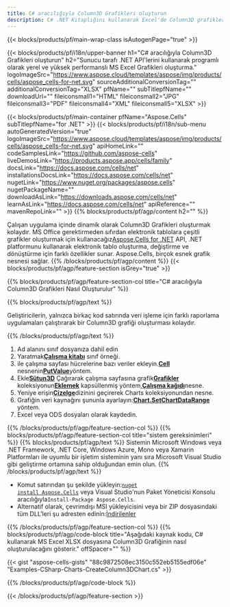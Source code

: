 ```yaml
---
title: C# aracılığıyla Column3D Grafikleri oluşturun
description: C# .NET Kitaplığını kullanarak Excel'de Column3D grafikleri oluşturmak için örnek kod. VB.NET, Asp.NET veya herhangi bir .NET tabanlı uygulamada MS Excel'e bir Column3D grafiği oluşturmak için bu kodu kullanın.
---
```

{{< blocks/products/pf/main-wrap-class isAutogenPage="true" >}}

{{< blocks/products/pf/i18n/upper-banner h1="C# aracılığıyla Column3D Grafikleri oluşturun" h2="Sunucu tarafı .NET API\'lerini kullanarak programlı olarak yerel ve yüksek performanslı MS Excel Grafikleri oluşturma." logoImageSrc="https://www.aspose.cloud/templates/aspose/img/products/cells/aspose_cells-for-net.svg" sourceAdditionalConversionTag="" additionalConversionTag="XLSX" pfName="" subTitlepfName="" downloadUrl="" fileiconsmall1="HTML" fileiconsmall2="JPG" fileiconsmall3="PDF" fileiconsmall4="XML" fileiconsmall5="XLSX" >}}

{{< blocks/products/pf/main-container pfName="Aspose.Cells" subTitlepfName="for .NET" >}}
{{< blocks/products/pf/i18n/sub-menu autoGeneratedVersion="true" logoImageSrc="https://www.aspose.cloud/templates/aspose/img/products/cells/aspose_cells-for-net.svg" apiHomeLink="" codeSamplesLink="https://github.com/aspose-cells" liveDemosLink="https://products.aspose.app/cells/family" docsLink="https://docs.aspose.com/cells/net" installationsDocsLink="https://docs.aspose.com/cells/net" nugetLink="https://www.nuget.org/packages/aspose.cells" nugetPackageName="" downloadAsLink="https://downloads.aspose.com/cells/net" learnAsLink="https://docs.aspose.com/cells/net" apiReference="" mavenRepoLink="" >}}
{{% blocks/products/pf/agp/content h2="" %}}

Çalışan uygulama içinde dinamik olarak Column3D Grafikleri oluşturmak kolaydır. MS Office gerektirmeden sıfırdan elektronik tablolara çeşitli grafikler oluşturmak için kullanacağız[Aspose.Cells for .NET](https://products.aspose.com/cells/net) API, .NET platformunu kullanarak elektronik tablo oluşturma, değiştirme ve dönüştürme için farklı özellikler sunar. Aspose.Cells, birçok esnek grafik nesnesi sağlar.
{{% /blocks/products/pf/agp/content %}}
{{< blocks/products/pf/agp/feature-section isGrey="true" >}}

{{% blocks/products/pf/agp/feature-section-col title="C# aracılığıyla Column3D Grafikleri Nasıl Oluşturulur" %}}

{{% blocks/products/pf/agp/text %}}

Geliştiricilerin, yalnızca birkaç kod satırında veri işleme için farklı raporlama uygulamaları çalıştırarak bir Column3D grafiği oluşturması kolaydır.

{{% /blocks/products/pf/agp/text %}}

1. Ad alanını sınıf dosyanıza dahil edin
1.  Yaratmak[**Çalışma kitabı**](https://reference.aspose.com/cells/net/aspose.cells/workbook) sınıf örneği.
1.  ile çalışma sayfası hücrelerine bazı veriler ekleyin.[**Cell**](https://reference.aspose.com/cells/net/aspose.cells/cell) nesnenin[**PutValue**](https://reference.aspose.com/cells/net/aspose.cells/cell/methods/putvalue/index)yöntem.
1.  Ekle[**Sütun3D**](https://reference.aspose.com/cells/net/aspose.cells.charts/charttype) Çağırarak çalışma sayfasına grafik[**Grafikler**](https://reference.aspose.com/cells/net/aspose.cells.charts/chartcollection) koleksiyonun[**Eklemek**](https://reference.aspose.com/cells/net/aspose.cells.charts/chartcollection/methods/add) kapsüllenmiş yöntem,[**Çalışma kağıdı**](https://reference.aspose.com/cells/net/aspose.cells/worksheet)nesne.
1.  Yeniye erişin[**Çizelge**](https://reference.aspose.com/cells/net/aspose.cells.charts/chart)dizinini geçirerek Charts koleksiyonundan nesne.
1.  Grafiğin veri kaynağını şununla ayarlayın:[**Chart.SetChartDataRange**](https://https://reference.aspose.com/cells/net/aspose.cells.charts/chart/methods/setchartdatarange) yöntem.
1. Excel veya ODS dosyaları olarak kaydedin.

{{% /blocks/products/pf/agp/feature-section-col %}}
{{% blocks/products/pf/agp/feature-section-col title="sistem gereksinimleri" %}}
{{% blocks/products/pf/agp/text %}}
Sistemin Microsoft Windows veya .NET Framework, .NET Core, Windows Azure, Mono veya Xamarin Platformları ile uyumlu bir işletim sisteminin yanı sıra Microsoft Visual Studio gibi geliştirme ortamına sahip olduğundan emin olun.
{{% /blocks/products/pf/agp/text %}}
-  Komut satırından şu şekilde yükleyin:<code><a href="https://downloads.aspose.com/cells/net">nuget install Aspose.Cells</a></code> veya Visual Studio'nun Paket Yöneticisi Konsolu aracılığıyla<code>Install-Package Aspose.Cells</code>.
-  Alternatif olarak, çevrimdışı MSI yükleyicisini veya bir ZIP dosyasındaki tüm DLL'leri şu adresten edinin:<a href="https://downloads.aspose.com/cells/net">İndirilenler</a>

{{% /blocks/products/pf/agp/feature-section-col %}}
{{% blocks/products/pf/agp/code-block title="Aşağıdaki kaynak kodu, C# kullanarak MS Excel XLSX dosyasına Column3D Grafiğinin nasıl oluşturulacağını gösterir." offSpacer="" %}}

{{< gist "aspose-cells-gists" "88c9872508ec3150c552eb5155edf06e" "Examples-CSharp-Charts-CreateColumn3DChart.cs" >}}

{{% /blocks/products/pf/agp/code-block %}}

{{< /blocks/products/pf/agp/feature-section >}}

<!-- aboutfile Starts -->
